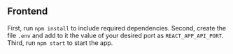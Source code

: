 ## Frontend

First, run ```npm install``` to include required dependencies. Second, create the file `.env` and add to it the value of your desired port as `REACT_APP_API_PORT`. Third, run ```npm start``` to start the app.
